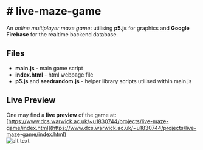 # # live-maze-game

An *online multiplayer maze game*: utilising **p5.js** for graphics and **Google Firebase** for the realtime backend database.

## Files

 - **main.js** - main game script
 - **index.html** - html webpage file
 - **p5.js** and **seedrandom.js** - helper library scripts utilised within main.js

## Live Preview

One may find a **live preview** of the game at:  
[https://www.dcs.warwick.ac.uk/~u1830744/projects/live-maze-game/index.html](https://www.dcs.warwick.ac.uk/~u1830744/projects/live-maze-game/index.html)  
![alt text](https://i.imgur.com/atwlOsM.png)

